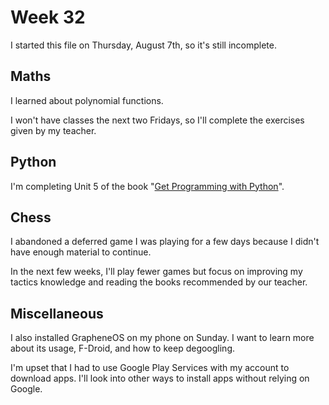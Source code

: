 # Week 32

I started this file on Thursday, August 7th, so it's still incomplete.

## Maths

I learned about polynomial functions.

I won't have classes the next two Fridays, so I'll complete the exercises given by my teacher.

## Python

I'm completing Unit 5 of the book "[Get Programming with Python](https://github.com/Melanie12/Get-programming-learn-to-code-with-python-book)".

## Chess

I abandoned a deferred game I was playing for a few days because I didn't have enough material to continue.

In the next few weeks, I'll play fewer games but focus on improving my tactics knowledge and reading the books recommended by our teacher.

## Miscellaneous

I also installed GrapheneOS on my phone on Sunday. I want to learn more about its usage, F-Droid, and how to keep degoogling.

I'm upset that I had to use Google Play Services with my account to download apps. I'll look into other ways to install apps without relying on Google.